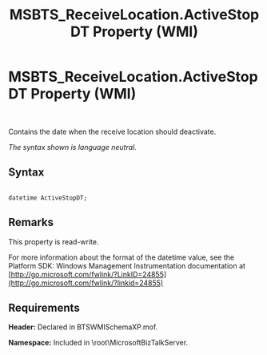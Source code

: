 ﻿---
title: MSBTS_ReceiveLocation.ActiveStopDT Property (WMI)
TOCTitle: MSBTS_ReceiveLocation.ActiveStopDT Property (WMI)
ms:assetid: 25148198-265f-4010-ba8e-39739d9d66de
ms:mtpsurl: https://msdn.microsoft.com/en-us/library/Aa559236(v=BTS.80)
ms:contentKeyID: 51526831
ms.date: 08/30/2017
mtps_version: v=BTS.80
---

# MSBTS\_ReceiveLocation.ActiveStopDT Property (WMI)

 

Contains the date when the receive location should deactivate.

*The syntax shown is language neutral.*

## Syntax

``` 
  
datetime ActiveStopDT;  
```

## Remarks

This property is read-write.

For more information about the format of the datetime value, see the Platform SDK: Windows Management Instrumentation documentation at [http://go.microsoft.com/fwlink/?LinkID=24855](http://go.microsoft.com/fwlink/?linkid=24855)

## Requirements

**Header:** Declared in BTSWMISchemaXP.mof.

**Namespace:** Included in \\root\\MicrosoftBizTalkServer.

